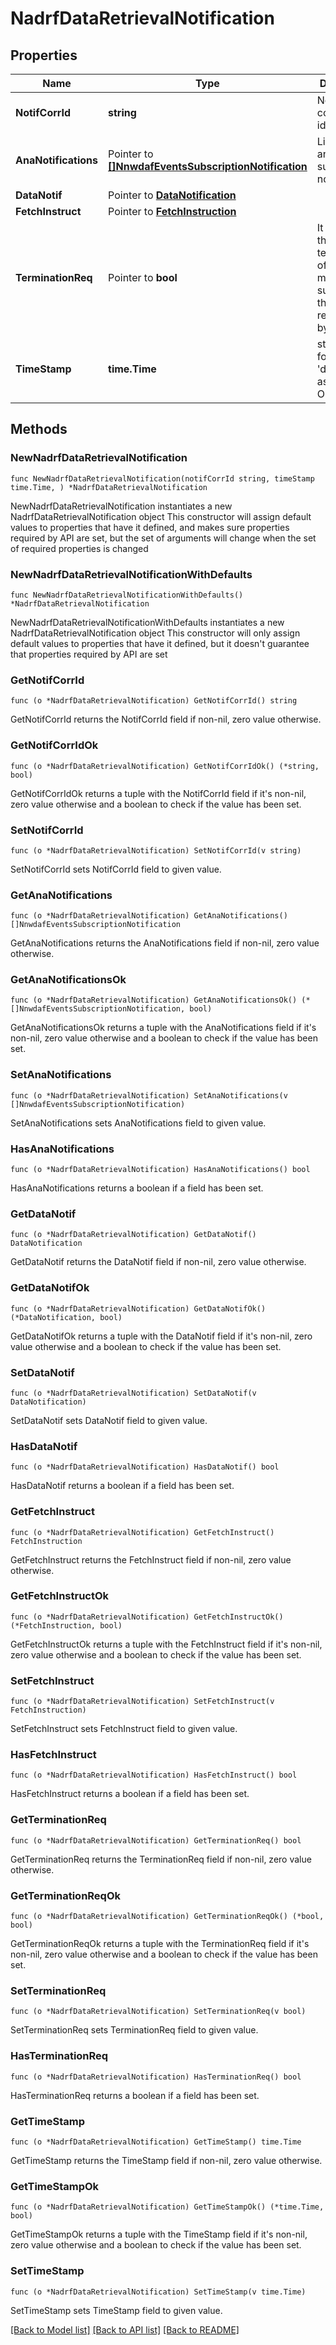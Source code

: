 # NadrfDataRetrievalNotification

## Properties

Name | Type | Description | Notes
------------ | ------------- | ------------- | -------------
**NotifCorrId** | **string** | Notification correlation identifier. | 
**AnaNotifications** | Pointer to [**[]NnwdafEventsSubscriptionNotification**](NnwdafEventsSubscriptionNotification.md) | List of analytics subscription notifications. | [optional] 
**DataNotif** | Pointer to [**DataNotification**](DataNotification.md) |  | [optional] 
**FetchInstruct** | Pointer to [**FetchInstruction**](FetchInstruction.md) |  | [optional] 
**TerminationReq** | Pointer to **bool** | It indicates the termination of the data management subscription that requested by the ADRF.  | [optional] 
**TimeStamp** | **time.Time** | string with format &#39;date-time&#39; as defined in OpenAPI. | 

## Methods

### NewNadrfDataRetrievalNotification

`func NewNadrfDataRetrievalNotification(notifCorrId string, timeStamp time.Time, ) *NadrfDataRetrievalNotification`

NewNadrfDataRetrievalNotification instantiates a new NadrfDataRetrievalNotification object
This constructor will assign default values to properties that have it defined,
and makes sure properties required by API are set, but the set of arguments
will change when the set of required properties is changed

### NewNadrfDataRetrievalNotificationWithDefaults

`func NewNadrfDataRetrievalNotificationWithDefaults() *NadrfDataRetrievalNotification`

NewNadrfDataRetrievalNotificationWithDefaults instantiates a new NadrfDataRetrievalNotification object
This constructor will only assign default values to properties that have it defined,
but it doesn't guarantee that properties required by API are set

### GetNotifCorrId

`func (o *NadrfDataRetrievalNotification) GetNotifCorrId() string`

GetNotifCorrId returns the NotifCorrId field if non-nil, zero value otherwise.

### GetNotifCorrIdOk

`func (o *NadrfDataRetrievalNotification) GetNotifCorrIdOk() (*string, bool)`

GetNotifCorrIdOk returns a tuple with the NotifCorrId field if it's non-nil, zero value otherwise
and a boolean to check if the value has been set.

### SetNotifCorrId

`func (o *NadrfDataRetrievalNotification) SetNotifCorrId(v string)`

SetNotifCorrId sets NotifCorrId field to given value.


### GetAnaNotifications

`func (o *NadrfDataRetrievalNotification) GetAnaNotifications() []NnwdafEventsSubscriptionNotification`

GetAnaNotifications returns the AnaNotifications field if non-nil, zero value otherwise.

### GetAnaNotificationsOk

`func (o *NadrfDataRetrievalNotification) GetAnaNotificationsOk() (*[]NnwdafEventsSubscriptionNotification, bool)`

GetAnaNotificationsOk returns a tuple with the AnaNotifications field if it's non-nil, zero value otherwise
and a boolean to check if the value has been set.

### SetAnaNotifications

`func (o *NadrfDataRetrievalNotification) SetAnaNotifications(v []NnwdafEventsSubscriptionNotification)`

SetAnaNotifications sets AnaNotifications field to given value.

### HasAnaNotifications

`func (o *NadrfDataRetrievalNotification) HasAnaNotifications() bool`

HasAnaNotifications returns a boolean if a field has been set.

### GetDataNotif

`func (o *NadrfDataRetrievalNotification) GetDataNotif() DataNotification`

GetDataNotif returns the DataNotif field if non-nil, zero value otherwise.

### GetDataNotifOk

`func (o *NadrfDataRetrievalNotification) GetDataNotifOk() (*DataNotification, bool)`

GetDataNotifOk returns a tuple with the DataNotif field if it's non-nil, zero value otherwise
and a boolean to check if the value has been set.

### SetDataNotif

`func (o *NadrfDataRetrievalNotification) SetDataNotif(v DataNotification)`

SetDataNotif sets DataNotif field to given value.

### HasDataNotif

`func (o *NadrfDataRetrievalNotification) HasDataNotif() bool`

HasDataNotif returns a boolean if a field has been set.

### GetFetchInstruct

`func (o *NadrfDataRetrievalNotification) GetFetchInstruct() FetchInstruction`

GetFetchInstruct returns the FetchInstruct field if non-nil, zero value otherwise.

### GetFetchInstructOk

`func (o *NadrfDataRetrievalNotification) GetFetchInstructOk() (*FetchInstruction, bool)`

GetFetchInstructOk returns a tuple with the FetchInstruct field if it's non-nil, zero value otherwise
and a boolean to check if the value has been set.

### SetFetchInstruct

`func (o *NadrfDataRetrievalNotification) SetFetchInstruct(v FetchInstruction)`

SetFetchInstruct sets FetchInstruct field to given value.

### HasFetchInstruct

`func (o *NadrfDataRetrievalNotification) HasFetchInstruct() bool`

HasFetchInstruct returns a boolean if a field has been set.

### GetTerminationReq

`func (o *NadrfDataRetrievalNotification) GetTerminationReq() bool`

GetTerminationReq returns the TerminationReq field if non-nil, zero value otherwise.

### GetTerminationReqOk

`func (o *NadrfDataRetrievalNotification) GetTerminationReqOk() (*bool, bool)`

GetTerminationReqOk returns a tuple with the TerminationReq field if it's non-nil, zero value otherwise
and a boolean to check if the value has been set.

### SetTerminationReq

`func (o *NadrfDataRetrievalNotification) SetTerminationReq(v bool)`

SetTerminationReq sets TerminationReq field to given value.

### HasTerminationReq

`func (o *NadrfDataRetrievalNotification) HasTerminationReq() bool`

HasTerminationReq returns a boolean if a field has been set.

### GetTimeStamp

`func (o *NadrfDataRetrievalNotification) GetTimeStamp() time.Time`

GetTimeStamp returns the TimeStamp field if non-nil, zero value otherwise.

### GetTimeStampOk

`func (o *NadrfDataRetrievalNotification) GetTimeStampOk() (*time.Time, bool)`

GetTimeStampOk returns a tuple with the TimeStamp field if it's non-nil, zero value otherwise
and a boolean to check if the value has been set.

### SetTimeStamp

`func (o *NadrfDataRetrievalNotification) SetTimeStamp(v time.Time)`

SetTimeStamp sets TimeStamp field to given value.



[[Back to Model list]](../README.md#documentation-for-models) [[Back to API list]](../README.md#documentation-for-api-endpoints) [[Back to README]](../README.md)



